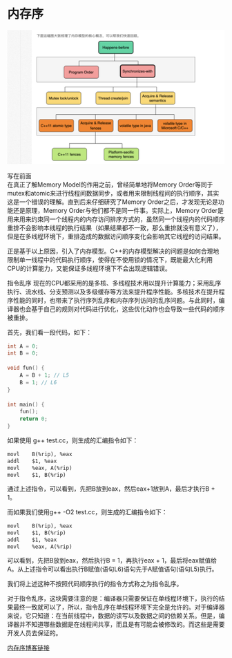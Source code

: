# 内存序    
![alt text](image.png)  

写在前面    
在真正了解Memory Model的作用之前，曾经简单地将Memory Order等同于mutex和atomic来进行线程间数据同步，或者用来限制线程间的执行顺序，其实这是一个错误的理解。直到后来仔细研究了Memory Order之后，才发现无论是功能还是原理，Memory Order与他们都不是同一件事。实际上，Memory Order是用来用来约束同一个线程内的内存访问排序方式的，虽然同一个线程内的代码顺序重排不会影响本线程的执行结果（如果结果都不一致，那么重排就没有意义了），但是在多线程环境下，重排造成的数据访问顺序变化会影响其它线程的访问结果。 

正是基于以上原因，引入了内存模型。C++的内存模型解决的问题是如何合理地限制单一线程中的代码执行顺序，使得在不使用锁的情况下，既能最大化利用CPU的计算能力，又能保证多线程环境下不会出现逻辑错误。  

指令乱序
现在的CPU都采用的是多核、多线程技术用以提升计算能力；采用乱序执行、流水线、分支预测以及多级缓存等方法来提升程序性能。多核技术在提升程序性能的同时，也带来了执行序列乱序和内存序列访问的乱序问题。与此同时，编译器也会基于自己的规则对代码进行优化，这些优化动作也会导致一些代码的顺序被重排。   

首先，我们看一段代码，如下：    

```c
int A = 0;
int B = 0;

void fun() {
    A = B + 1; // L5
    B = 1; // L6
}

int main() {
    fun();
    return 0;
}
```

如果使用 g++ test.cc，则生成的汇编指令如下：    

```x86arm
movl    B(%rip), %eax
addl    $1, %eax
movl    %eax, A(%rip)
movl    $1, B(%rip)
```
通过上述指令，可以看到，先把B放到eax，然后eax+1放到A，最后才执行B + 1。 

而如果我们使用g++ -O2 test.cc，则生成的汇编指令如下：   

```x86asm
movl    B(%rip), %eax
movl    $1, B(%rip)
addl    $1, %eax
movl    %eax, A(%rip)
```
可以看到，先把B放到eax，然后执行B = 1，再执行eax + 1，最后将eax赋值给A。从上述指令可以看出执行B赋值(语句L6)语句先于A赋值语句(语句L5)执行。  

我们将上述这种不按照代码顺序执行的指令方式称之为指令乱序。  

对于指令乱序，这块需要注意的是：编译器只需要保证在单线程环境下，执行的结果最终一致就可以了，所以，指令乱序在单线程环境下完全是允许的。对于编译器来说，它只知道：在当前线程中，数据的读写以及数据之间的依赖关系。但是，编译器并不知道哪些数据是在线程间共享，而且是有可能会被修改的。而这些是需要开发人员去保证的。  





[内存序博客链接](https://www.cnblogs.com/gaoxingnjiagoutansuo/p/16383137.html)